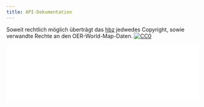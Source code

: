 ```yaml
---
title: API-Dokumentation
---
```

<p xmlns:dct="http://purl.org/dc/terms/">
  Soweit rechtlich möglich überträgt das <a rel="dct:publisher"
      href="https://www.hbz-nrw.de/"> <span property="dct:title">hbz</span></a> jedwedes Copyright, sowie verwandte Rechte <span property="dct:title">an den OER-World-Map-Daten</span>. <a rel="license"
     href="http://creativecommons.org/publicdomain/zero/1.0/"> <img src="http://i.creativecommons.org/p/zero/1.0/88x31.png" style="border-style: none;" alt="CC0" /> </a>
</p> <iframe enable-annotation src="/resource/urn:uuid:29056e88-727b-407e-b00a-16df279ac506.json?disposition=inline" style="border: 0; width: 100%;" onload="this.style.height=this.contentDocument.body.scrollHeight +'px';"></iframe>

<script type="application/json" class="js-hypothesis-config">
  {
    "openSidebar": true
  }
</script>

<script async src="https://hypothes.is/embed.js"></script>
